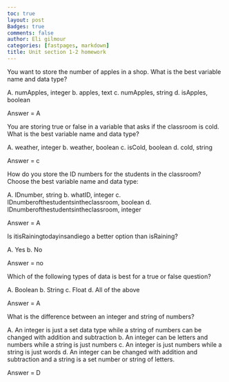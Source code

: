 ```yaml
---
toc: true
layout: post
Badges: true
comments: false
author: Eli gilmour
categories: [fastpages, markdown]
title: Unit section 1-2 homework
---
```


You want to store the number of apples in a shop. What is the best variable name and data type?

A. numApples, integer
b. apples, text
c. numApples, string
d. isApples, boolean

Answer = A

You are storing true or false in a variable that asks if the classroom is cold. What is the best variable name and data type?

A. weather, integer
b. weather, boolean
c. isCold, boolean
d. cold, string

Answer = c

How do you store the ID numbers for the students in the classroom? Choose the best variable name and data type:

A. IDnumber, string
b. whatID, integer
c. IDnumberofthestudentsintheclassroom, boolean
d. IDnumberofthestudentsintheclassroom, integer

Answer = A

Is itisRainingtodayinsandiego a better option than isRaining?

A. Yes
b. No

Answer = no

Which of the following types of data is best for a true or false question?

A. Boolean
b. String
c. Float
d. All of the above

Answer = A

What is the difference between an integer and string of numbers?

A. An integer is just a set data type while a string of numbers can be changed with addition and subtraction
b. An integer can be letters and numbers while a string is just numbers
c. An integer is just numbers while a string is just words
d. An integer can be changed with addition and subtraction and a string is a set number or string of letters.

Answer = D